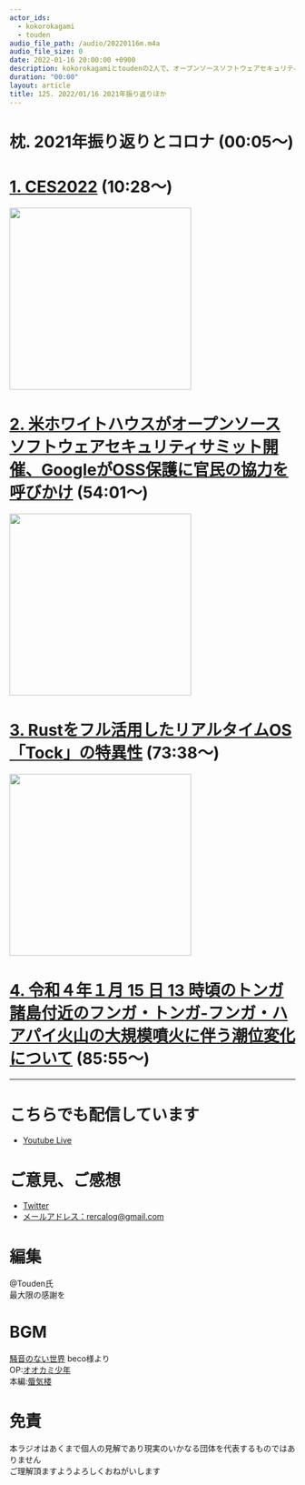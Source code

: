 ```yaml
---
actor_ids:
  - kokorokagami
  - touden
audio_file_path: /audio/20220116m.m4a
audio_file_size: 0
date: 2022-01-16 20:00:00 +0900
description: kokorokagamiとtoudenの2人で、オープンソースソフトウェアセキュリティサミット、フンガ・トンガ-フンガ・ハアパイ火山 などについて話しました。
duration: "00:00"
layout: article
title: 125. 2022/01/16 2021年振り返りほか
---
```


# 枕. 2021年振り返りとコロナ (00:05～)

# [1. CES2022](https://jp.techcrunch.com/2022/01/13/2022-01-10-the-biggest-news-from-ces-2022/) (10:28～)

[<img src="https://jp.techcrunch.com/wp-content/uploads/2022/01/ces00.jpg?w=730" width="320dp">](https://jp.techcrunch.com/2022/01/13/2022-01-10-the-biggest-news-from-ces-2022/)  

# [2. 米ホワイトハウスがオープンソースソフトウェアセキュリティサミット開催、GoogleがOSS保護に官民の協力を呼びかけ](https://jp.techcrunch.com/2022/01/14/google-open-source-private-public-partnership/) (54:01～)

[<img src="https://jp.techcrunch.com/wp-content/uploads/2022/01/2022-01-14-006-001.jpg" width="320dp">](https://jp.techcrunch.com/2022/01/14/google-open-source-private-public-partnership/)  

# [3. Rustをフル活用したリアルタイムOS「Tock」の特異性](https://monoist.itmedia.co.jp/mn/articles/2112/27/news045.html) (73:38～)

[<img src="https://image.itmedia.co.jp/mn/articles/2112/27/sp_21227rtos_retsuden18_07.jpg" width="320dp">](https://monoist.itmedia.co.jp/mn/articles/2112/27/news045.html)  

# [4. 令和４年１月 15 日 13 時頃のトンガ諸島付近のフンガ・トンガ-フンガ・ハアパイ火山の大規模噴火に伴う潮位変化について](https://www.jma.go.jp/jma/press/2201/16a/kaisetsu202201160200.pdf) (85:55～)



___

# こちらでも配信しています
- [Youtube Live](https://www.youtube.com/channel/UCD1zo-WnyFdE5w0pqvKblkA)

# ご意見、ご感想
- [Twitter](https://twitter.com/recalog1)
- [メールアドレス：rercalog@gmail.com](rercalog@gmail.com)

# 編集

@Touden氏  
最大限の感謝を  

# BGM

[騒音のない世界](http://noiselessworld.net/) beco様より  
OP:[オオカミ少年](https://soundcloud.com/baron1_3/wolfboy)  
本編:[蜃気楼](https://soundcloud.com/baron1_3/shinkirou)  

# 免責

本ラジオはあくまで個人の見解であり現実のいかなる団体を代表するものではありません  
ご理解頂ますようよろしくおねがいします  